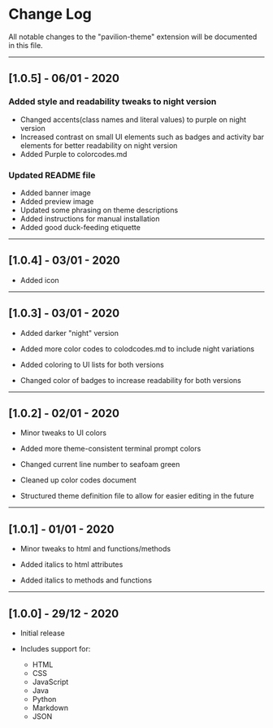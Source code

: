 # Change Log

All notable changes to the "pavilion-theme" extension will be documented in this file.

---

## [1.0.5] - 06/01 - 2020

### Added style and readability tweaks to night version

- Changed accents(class names and literal values) to purple on night version
- Increased contrast on small UI elements such as badges and activity bar elements for better readability on night version
- Added Purple to colorcodes.md 

### Updated README file

- Added banner image
- Added preview image
- Updated some phrasing on theme descriptions
- Added instructions for manual installation
- Added good duck-feeding etiquette

---

## [1.0.4] - 03/01 - 2020
- Added icon

---

## [1.0.3] - 03/01 - 2020
- Added darker "night" version

- Added more color codes to colodcodes.md to include night variations
- Added coloring to UI lists for both versions
- Changed color of badges to increase readability for both versions

---

## [1.0.2] - 02/01 - 2020
- Minor tweaks to UI colors

- Added more theme-consistent terminal prompt colors
- Changed current line number to seafoam green
- Cleaned up color codes document
- Structured theme definition file to allow for easier editing in the future

---

## [1.0.1] - 01/01 - 2020
- Minor tweaks to html and functions/methods

- Added italics to html attributes
- Added italics to methods and functions

---

## [1.0.0] - 29/12 - 2020

- Initial release

- Includes support for:
    - HTML
    - CSS
    - JavaScript
    - Java
    - Python
    - Markdown
    - JSON